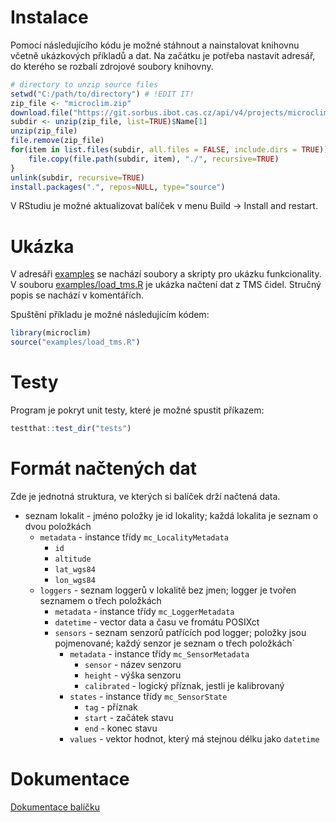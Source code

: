 # Instalace

Pomocí následujícího kódu je možné stáhnout a nainstalovat knihovnu včetně ukázkových příkladů a dat. Na začátku je potřeba nastavit adresář,
do kterého se rozbalí zdrojové soubory knihovny.

```R
# directory to unzip source files
setwd("C:/path/to/directory") # !EDIT IT!
zip_file <- "microclim.zip"
download.file("https://git.sorbus.ibot.cas.cz/api/v4/projects/microclimate_r%2Fmicroclim/repository/archive.zip?ref=HEAD&private_token=2fmZB-Qg-fbiVvzz2-Lh", destfile=zip_file, mode="wb")
subdir <- unzip(zip_file, list=TRUE)$Name[1]
unzip(zip_file)
file.remove(zip_file)
for(item in list.files(subdir, all.files = FALSE, include.dirs = TRUE)){
    file.copy(file.path(subdir, item), "./", recursive=TRUE)
}
unlink(subdir, recursive=TRUE)
install.packages(".", repos=NULL, type="source")
```

V RStudiu je možné aktualizovat balíček v menu Build -> Install and restart.

# Ukázka

V adresáři [examples](https://git.sorbus.ibot.cas.cz/microclimate_r/microclim/-/tree/main/examples)
se nachází soubory a skripty pro ukázku funkcionality.
V souboru [examples/load_tms.R](examples/load_tms.R) je ukázka načtení dat z TMS čidel.
Stručný popis se nachází v komentářích.

Spuštění příkladu je možné následujícím kódem:

```R
library(microclim)
source("examples/load_tms.R")
```

# Testy

Program je pokryt unit testy, které je možné spustit příkazem:

```R
testthat::test_dir("tests")
```

# Formát načtených dat

Zde je jednotná struktura, ve kterých si balíček drží načtená data.

* seznam lokalit - jméno položky je id lokality; každá lokalita je seznam o dvou položkách
    * `metadata` - instance třídy `mc_LocalityMetadata`
        * `id`
        * `altitude`
        * `lat_wgs84`
        * `lon_wgs84`
    * `loggers` - seznam loggerů v lokalitě bez jmen; logger je tvořen seznamem o třech položkách
        * `metadata` - instance třídy `mc_LoggerMetadata`
        * `datetime` - vector data a času ve fromátu POSIXct
        * `sensors` - seznam senzorů patřících pod logger; položky jsou pojmenované; každý senzor je seznam o třech položkách`
            * `metadata` - instance třídy `mc_SensorMetadata`
                * `sensor` - název senzoru 
                * `height` - výška senzoru 
                * `calibrated` - logický příznak, jestli je kalibrovaný 
            * `states` - instance třídy `mc_SensorState`
                * `tag` - příznak 
                * `start` - začátek stavu 
                * `end` - konec stavu
            * `values` - vektor hodnot, který má stejnou délku jako `datetime` 

# Dokumentace
[Dokumentace balíčku](Reference_Manual_microclim.md)
